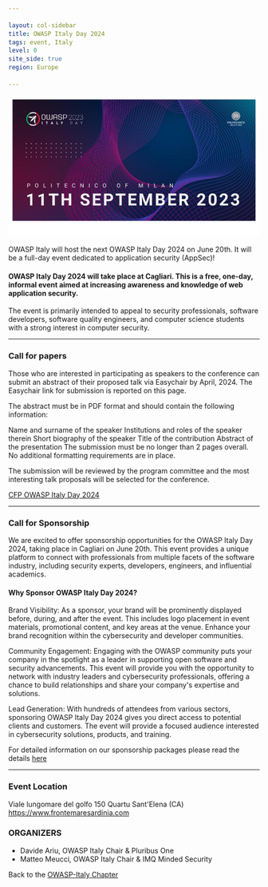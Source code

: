 ```yaml
---

layout: col-sidebar
title: OWASP Italy Day 2024
tags: event, Italy
level: 0
site_side: true
region: Europe

---
```

<img src="https://github.com/OWASP/www-chapter-italy/blob/6550e073ace38ac0e4b2902a964d3c574dd3df12/assets/images/OWASP%20Italy%20Day%202023%20-2%20.jpg?raw=true"/>  

OWASP Italy will host the next OWASP Italy Day 2024 on June 20th. It will be a full-day event dedicated to application security (AppSec)!

#### OWASP Italy Day 2024 will take place at Cagliari. This is a free, one-day, informal event aimed at increasing awareness and knowledge of web application security.

The event is primarily intended to appeal to security professionals, software developers, software quality engineers, and computer science students with a strong interest in computer security. 


---

### Call for papers 

Those who are interested in participating as speakers to the conference can submit an abstract of their proposed talk via Easychair by April, 2024. The Easychair link for submission is reported on this page.

The abstract must be in PDF format and should contain the following information: 

Name and surname of the speaker
Institutions and roles of the speaker therein
Short biography of the speaker
Title of the contribution 
Abstract of the presentation
The submission must be no longer than 2 pages overall. No additional formatting requirements are in place.

The submission will be reviewed by the program committee and the most interesting talk proposals will be selected for the conference.

[CFP OWASP Italy Day 2024](https://easychair.org/cfp/CJ24)

---

### Call for Sponsorship 

We are excited to offer sponsorship opportunities for the OWASP Italy Day 2024, taking place in Cagliari on June 20th. This event provides a unique platform to connect with professionals from multiple facets of the software industry, including security experts, developers, engineers, and influential academics.

#### Why Sponsor OWASP Italy Day 2024?
Brand Visibility: As a sponsor, your brand will be prominently displayed before, during, and after the event. This includes logo placement in event materials, promotional content, and key areas at the venue. Enhance your brand recognition within the cybersecurity and developer communities.

Community Engagement: Engaging with the OWASP community puts your company in the spotlight as a leader in supporting open software and security advancements. This event will provide you with the opportunity to network with industry leaders and cybersecurity professionals, offering a chance to build relationships and share your company's expertise and solutions.

Lead Generation: With hundreds of attendees from various sectors, sponsoring OWASP Italy Day 2024 gives you direct access to potential clients and customers. The event will provide a focused audience interested in cybersecurity solutions, products, and training.

For detailed information on our sponsorship packages please read the details [here](https://github.com/OWASP/www-chapter-italy/blob/master/events/OWASPIt24SponsorKit)

---

### Event Location
Viale lungomare del golfo 150 Quartu Sant'Elena (CA)
https://www.frontemaresardinia.com

### ORGANIZERS
- Davide Ariu, OWASP Italy Chair & Pluribus One
- Matteo Meucci, OWASP Italy Chair & IMQ Minded Security


Back to the [OWASP-Italy Chapter](https://owasp.org/www-chapter-italy)
